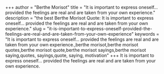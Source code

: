 +++
author = "Berthe Morisot"
title = "It is important to express oneself... provided the feelings are real and are taken from your own experience."
description = "the best Berthe Morisot Quote: It is important to express oneself... provided the feelings are real and are taken from your own experience."
slug = "it-is-important-to-express-oneself-provided-the-feelings-are-real-and-are-taken-from-your-own-experience"
keywords = "It is important to express oneself... provided the feelings are real and are taken from your own experience.,berthe morisot,berthe morisot quotes,berthe morisot quote,berthe morisot sayings,berthe morisot saying,quotes, sayings,quote, saying, motivation"
+++
It is important to express oneself... provided the feelings are real and are taken from your own experience.
